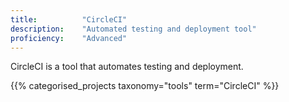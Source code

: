 ```yaml
---
title: 			"CircleCI"
description: 	"Automated testing and deployment tool"
proficiency:	"Advanced"
---
```


CircleCI is a tool that automates testing and deployment.

{{% categorised_projects taxonomy="tools" term="CircleCI" %}}